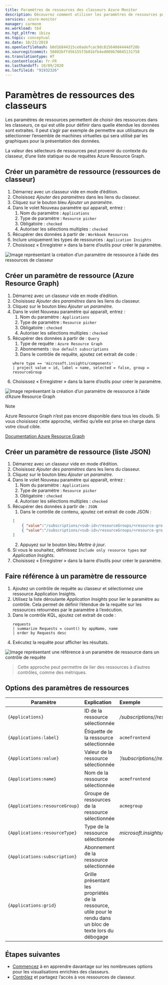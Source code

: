 ```yaml
---
title: Paramètres de ressources des classeurs Azure Monitor
description: Découvrez comment utiliser les paramètres de ressources pour choisir des ressources dans les classeurs. Utilisez les paramètres des ressources pour définir l’étendue à partir de laquelle les données sont extraites.
services: azure-monitor
manager: carmonm
ms.workload: tbd
ms.tgt_pltfrm: ibiza
ms.topic: conceptual
ms.date: 10/23/2019
ms.openlocfilehash: b0d16844315ce0adefcac9dc815640d4444df28b
ms.sourcegitcommit: 50802bffd56155f3b01bfb4ed009b70045131750
ms.translationtype: HT
ms.contentlocale: fr-FR
ms.lasthandoff: 10/09/2020
ms.locfileid: "91932326"
---
```

# <a name="workbook-resource-parameters"></a>Paramètres de ressources des classeurs

Les paramètres de ressources permettent de choisir des ressources dans les classeurs, ce qui est utile pour définir dans quelle étendue les données sont extraites. Il peut s’agir par exemple de permettre aux utilisateurs de sélectionner l’ensemble de machines virtuelles qui sera utilisé par les graphiques pour la présentation des données.

La valeur des sélecteurs de ressources peut provenir du contexte du classeur, d’une liste statique ou de requêtes Azure Resource Graph.

## <a name="creating-a-resource-parameter-workbook-resources"></a>Créer un paramètre de ressource (ressources de classeur)
1. Démarrez avec un classeur vide en mode d’édition.
2. Choisissez _Ajouter des paramètres_ dans les liens du classeur.
3. Cliquez sur le bouton bleu _Ajouter un paramètre_.
4. Dans le volet Nouveau paramètre qui apparaît, entrez :
    1. Nom du paramètre : `Applications`
    2. Type de paramètre : `Resource picker`
    3. Obligatoire : `checked`
    4. Autoriser les sélections multiples : `checked`
5. Récupérer des données à partir de : `Workbook Resources`
6. Inclure uniquement les types de ressources : `Application Insights`
7. Choisissez « Enregistrer » dans la barre d’outils pour créer le paramètre.

![Image représentant la création d’un paramètre de ressource à l’aide des ressources de classeur](./media/workbooks-resources/resource-create.png)

## <a name="creating-a-resource-parameter-azure-resource-graph"></a>Créer un paramètre de ressource (Azure Resource Graph)
1. Démarrez avec un classeur vide en mode d’édition.
2. Choisissez _Ajouter des paramètres_ dans les liens du classeur.
3. Cliquez sur le bouton bleu _Ajouter un paramètre_.
4. Dans le volet Nouveau paramètre qui apparaît, entrez :
    1. Nom du paramètre : `Applications`
    2. Type de paramètre : `Resource picker`
    3. Obligatoire : `checked`
    4. Autoriser les sélections multiples : `checked`
5. Récupérer des données à partir de : `Query`
    1. Type de requête : `Azure Resource Graph`
    2. Abonnements : `Use default subscriptions`
    3. Dans le contrôle de requête, ajoutez cet extrait de code :
    ```kusto
    where type == 'microsoft.insights/components'
    | project value = id, label = name, selected = false, group = resourceGroup
    ```
7. Choisissez « Enregistrer » dans la barre d’outils pour créer le paramètre.

![Image représentant la création d’un paramètre de ressource à l’aide d’Azure Resource Graph](./media/workbooks-resources/resource-query.png)

> [!NOTE]
> Azure Resource Graph n’est pas encore disponible dans tous les clouds. Si vous choisissez cette approche, vérifiez qu’elle est prise en charge dans votre cloud cible.

[Documentation Azure Resource Graph](../../governance/resource-graph/overview.md)

## <a name="creating-a-resource-parameter--json-list"></a>Créer un paramètre de ressource (liste JSON)
1. Démarrez avec un classeur vide en mode d’édition.
2. Choisissez _Ajouter des paramètres_ dans les liens du classeur.
3. Cliquez sur le bouton bleu _Ajouter un paramètre_.
4. Dans le volet Nouveau paramètre qui apparaît, entrez :
    1. Nom du paramètre : `Applications`
    2. Type de paramètre : `Resource picker`
    3. Obligatoire : `checked`
    4. Autoriser les sélections multiples : `checked`
5. Récupérer des données à partir de : `JSON`
    1. Dans le contrôle de contenu, ajoutez cet extrait de code JSON :
    ```json
    [
        { "value":"/subscriptions/<sub-id>/resourceGroups/<resource-group>/providers/<resource-type>/acmeauthentication", "label": "acmeauthentication", "selected":true, "group":"Acme Backend" },
        { "value":"/subscriptions/<sub-id>/resourceGroups/<resource-group>/providers/<resource-type>/acmeweb", "label": "acmeweb", "selected":false, "group":"Acme Frontend" }
    ]
    ```
    2. Appuyez sur le bouton bleu _Mettre à jour_.
6. Si vous le souhaitez, définissez `Include only resource types` sur _Application Insights_.
7. Choisissez « Enregistrer » dans la barre d’outils pour créer le paramètre.

## <a name="referencing-a-resource-parameter"></a>Faire référence à un paramètre de ressource
1. Ajoutez un contrôle de requête au classeur et sélectionnez une ressource Application Insights.
2. Utilisez la liste déroulante _Application Insights_ pour lier le paramètre au contrôle. Cela permet de définir l’étendue de la requête sur les ressources retournées par le paramètre à l’exécution.
4. Dans le contrôle KQL, ajoutez cet extrait de code :
    ```kusto
    requests
    | summarize Requests = count() by appName, name
    | order by Requests desc
    ```
5. Exécutez la requête pour afficher les résultats. 

![Image représentant une référence à un paramètre de ressource dans un contrôle de requête](./media/workbooks-resources/resource-reference.png)

> Cette approche peut permettre de lier des ressources à d’autres contrôles, comme des métriques.

## <a name="resource-parameter-options"></a>Options des paramètres de ressources
| Paramètre | Explication | Exemple |
| ------------- |:-------------|:-------------|
| `{Applications}` | ID de la ressource sélectionnée | _/subscriptions/<ID-abonnement>/resourceGroups/<groupe-ressources>/providers/<type-ressource>/acmeauthentication_ |
| `{Applications:label}` | Étiquette de la ressource sélectionnée | `acmefrontend` |
| `{Applications:value}` | Valeur de la ressource sélectionnée | _’/subscriptions/<ID-abonnement>/resourceGroups/<groupe-ressources>/providers/<type-ressource>/acmeauthentication’_ |
| `{Applications:name}` | Nom de la ressource sélectionnée | `acmefrontend` |
| `{Applications:resourceGroup}` | Groupe de ressources de la ressource sélectionnée | `acmegroup` |
| `{Applications:resourceType}` | Type de la ressource sélectionnée | _microsoft.insights/components_ |
| `{Applications:subscription}` | Abonnement de la ressource sélectionnée |  |
| `{Applications:grid}` | Grille présentant les propriétés de la ressource, utile pour le rendu dans un bloc de texte lors du débogage  |  |

## <a name="next-steps"></a>Étapes suivantes

* [Commencez](workbooks-visualizations.md) à en apprendre davantage sur les nombreuses options pour les visualisations enrichies des classeurs.
* [Contrôlez](workbooks-access-control.md) et partagez l’accès à vos ressources de classeur.
